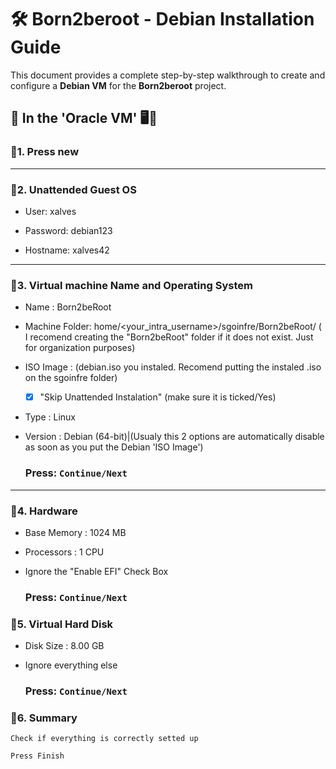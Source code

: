 # 🛠️ Born2beroot - Debian Installation Guide

This document provides a complete step-by-step walkthrough to create and configure a **Debian VM** for the **Born2beroot** project.


## 🔷 In the 'Oracle VM' 🖥️📀


### 🔸1. Press new
---
### 🔸2. Unattended Guest OS
-	User: xalves
	
-	Password: debian123
	
-	Hostname: xalves42
---
### 🔸3. Virtual machine Name and Operating System

- Name : Born2beRoot

- Machine Folder: home/<your_intra_username>/sgoinfre/Born2beRoot/ ( I recomend creating the "Born2beRoot" folder if it does not exist. Just for organization purposes)

- ISO Image : (debian.iso you instaled. Recomend putting the instaled .iso on the sgoinfre folder)

	- [x] "Skip Unattended Instalation" (make sure it is ticked/Yes)
	
- Type : Linux

- Version : Debian (64-bit)|(Usualy this 2 options are automatically disable as soon as you put the Debian 'ISO Image')
	    
   	### Press: `Continue/Next`
---
### 🔸4. Hardware

- Base Memory : 1024 MB
  
- Processors : 1 CPU
  
- Ignore the "Enable EFI" Check Box
	
	### Press: `Continue/Next`
	
### 🔸5. Virtual Hard Disk
 
- Disk Size : 8.00 GB
   
- Ignore everything else
	
	### Press: `Continue/Next`
	
### 🔸6. Summary
 
 	Check if everything is correctly setted up
 	
 	Press Finish
